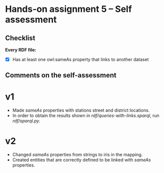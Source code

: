 # Hands-on assignment 5 – Self assessment

## Checklist

**Every RDF file:**

- [X] Has at least one owl:sameAs property that links to another dataset

## Comments on the self-assessment

# v1
* Made _sameAs_ properties with stations street and district locations.
* In order to obtain the results shown in _rdf/queries-with-links.sparql_, run _rdf/sparql.py_.
# v2
* Changed _sameAs_ properties from strings to iris in the mapping.
* Created entities that are correctly defined to be linked with _sameAs_ properties.
